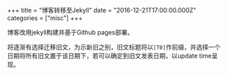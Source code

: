 +++
title = "博客转移至Jekyll"
date = "2016-12-21T17:00:00.000Z"
categories = ["misc"]
+++

博客改用jekyll构建并基于Github pages部署。

将逐渐有选择迁移旧文，为示新旧之别，旧文标题将以`[T0]`作前缀，并选择一个日期将所有旧文置于该日期下，若可以确定到旧文发表日期，以update time呈现。
